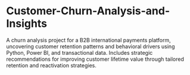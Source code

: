 # Customer-Churn-Analysis-and-Insights
A churn analysis project for a B2B international payments platform, uncovering customer retention patterns and behavioral drivers using Python, Power BI, and transactional data. Includes strategic recommendations for improving customer lifetime value through tailored retention and reactivation strategies.

